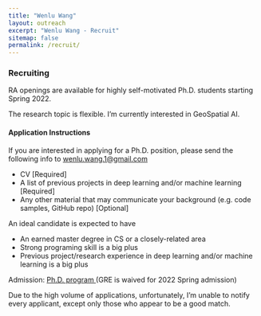 ```yaml
---
title: "Wenlu Wang" 
layout: outreach
excerpt: "Wenlu Wang - Recruit"
sitemap: false
permalink: /recruit/
---
```


### Recruiting

RA openings are available for highly self-motivated Ph.D. students starting Spring 2022.

The research topic is flexible. I’m currently interested in GeoSpatial AI.

 
#### Application Instructions
If you are interested in applying for a Ph.D. position, please send the following info to wenlu.wang.1@gmail.com

 
- CV [Required]
- A list of previous projects in deep learning and/or machine learning [Required]
- Any other material that may communicate your background (e.g. code samples, GitHub repo) [Optional]

 
An ideal candidate is expected to have

-  An earned master degree in CS or a closely-related area
-  Strong programing skill is a big plus
-  Previous project/research experience in deep learning and/or machine learning is a big plus

 
Admission: <a href="https://gradschool.tamucc.edu/degrees/science/geo_comp_sci.html"> Ph.D. program </a>(GRE is waived for 2022 Spring admission)

 
Due to the high volume of applications, unfortunately, I’m unable to notify every applicant, except only those who appear to be a good match.


